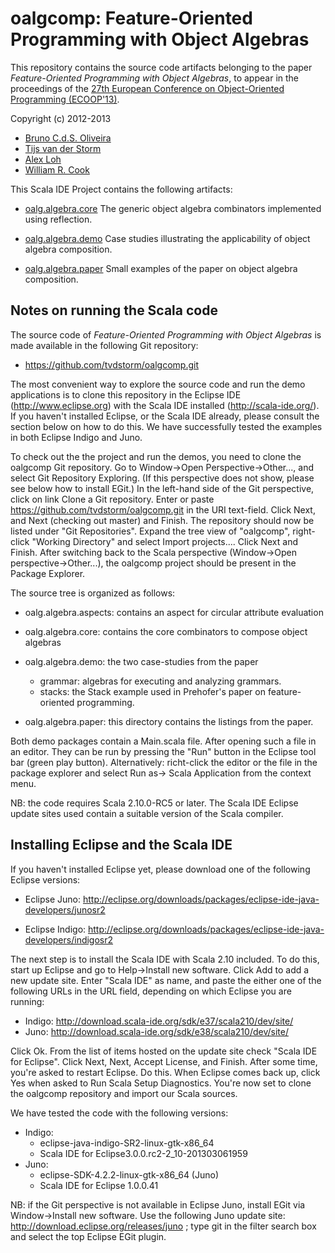 
oalgcomp: Feature-Oriented Programming with Object Algebras
===========================================================

This repository contains the source code artifacts belonging to the
paper _Feature-Oriented Programming with Object Algebras_, to appear
in the proceedings of the
[27th European Conference on Object-Oriented Programming (ECOOP'13)](http://www.lirmm.fr/ecoop13/).

Copyright (c) 2012-2013
 
- [Bruno C.d.S. Oliveira](mailto:oliveira@comp.nus.edu.sg)   
- [Tijs van der Storm](mailto:storm@cwi.nl)
- [Alex Loh](mailto:alexloh@cs.utexas.edu)
- [William R. Cook](mailto:wcook@cs.utexas.edu)

This Scala IDE Project contains the following artifacts:
	
-
  [oalg.algebra.core](https://github.com/tvdstorm/oalgcomp/tree/master/src/oalg/algebra/core)
  The generic object algebra combinators implemented using reflection.
	   
-
  [oalg.algebra.demo](https://github.com/tvdstorm/oalgcomp/tree/master/src/oalg/algebra)
  Case studies illustrating the applicability of object algebra
  composition.

-
  [oalg.algebra.paper](https://github.com/tvdstorm/oalgcomp/tree/master/src/oalg/algebra)
  Small examples of the paper on object algebra composition.
		 

## Notes on running the Scala code

The source code of _Feature-Oriented Programming with Object Algebras_
is made available in the following Git repository:

- https://github.com/tvdstorm/oalgcomp.git

The most convenient way to explore the source code and run the demo
applications is to clone this repository in the Eclipse IDE
(http://www.eclipse.org) with the Scala IDE installed
(http://scala-ide.org/). If you haven't installed Eclipse, or the
Scala IDE already, please consult the section below on how to do
this. We have successfully tested the examples in both Eclipse Indigo
and Juno.

To check out the the project and run the demos, you need to clone the
oalgcomp Git repository. Go to Window->Open Perspective->Other..., and
select Git Repository Exploring. (If this perspective does not show,
please see below how to install EGit.) In the left-hand side of the
Git perspective, click on link Clone a Git repository. Enter or paste
https://github.com/tvdstorm/oalgcomp.git in the URI text-field. Click
Next, and Next (checking out master) and Finish. The repository should
now be listed under "Git Repositories". Expand the tree view of
"oalgcomp", right-click "Working Directory" and select Import
projects.... Click Next and Finish. After switching back to the Scala
perspective (Window->Open perspective->Other...), the oalgcomp project
should be present in the Package Explorer.

The source tree is organized as follows:

- oalg.algebra.aspects: contains an aspect for circular attribute evaluation
- oalg.algebra.core: contains the core combinators to compose object algebras
- oalg.algebra.demo: the two case-studies from the paper
   * grammar: algebras for executing and analyzing grammars.
   * stacks: the Stack example used in Prehofer's paper on feature-oriented programming.
   
- oalg.algebra.paper: this directory contains the listings from the paper. 

Both demo packages contain a Main.scala file. After opening such a
file in an editor. They can be run by pressing the "Run" button in the
Eclipse tool bar (green play button). Alternatively: richt-click the
editor or the file in the package explorer and select Run as-> Scala
Application from the context menu.

NB: the code requires Scala 2.10.0-RC5 or later. The Scala IDE Eclipse
update sites used contain a suitable version of the Scala compiler.

## Installing Eclipse and the Scala IDE

If you haven't installed Eclipse yet, please download one of the
following Eclipse versions:

- Eclipse Juno:
  http://eclipse.org/downloads/packages/eclipse-ide-java-developers/junosr2
  
- Eclipse Indigo: http://eclipse.org/downloads/packages/eclipse-ide-java-developers/indigosr2

The next step is to install the Scala IDE with Scala 2.10 included. To
do this, start up Eclipse and go to Help->Install new software. Click
Add to add a new update site. Enter "Scala IDE" as name, and paste the
either one of the following URLs in the URL field, depending on which
Eclipse you are running:

- Indigo: http://download.scala-ide.org/sdk/e37/scala210/dev/site/
- Juno: http://download.scala-ide.org/sdk/e38/scala210/dev/site/

Click Ok. From the list of items hosted on the update site check
"Scala IDE for Eclipse". Click Next, Next, Accept License, and
Finish. After some time, you're asked to restart Eclipse. Do
this. When Eclipse comes back up, click Yes when asked to Run Scala
Setup Diagnostics. You're now set to clone the oalgcomp repository and
import our Scala sources.

We have tested the code with the following versions:

- Indigo:
   - eclipse-java-indigo-SR2-linux-gtk-x86_64
   - Scala IDE for Eclipse3.0.0.rc2-2_10-201303061959
- Juno:
   - eclipse-SDK-4.2.2-linux-gtk-x86_64 (Juno)
   - Scala IDE for Eclipse 1.0.0.41

NB: if the Git perspective is not available in Eclipse Juno, install
EGit via Window->Install new software. Use the following Juno update
site: http://download.eclipse.org/releases/juno ; type git in the
filter search box and select the top Eclipse EGit plugin. 



